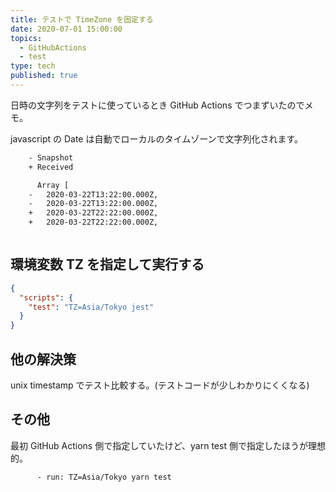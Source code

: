 ```yaml
---
title: テストで TimeZone を固定する
date: 2020-07-01 15:00:00
topics:
  - GitHubActions
  - test
type: tech
published: true
---
```


日時の文字列をテストに使っているとき GitHub Actions でつまずいたのでメモ。

javascript の Date は自動でローカルのタイムゾーンで文字列化されます。

```diff
    - Snapshot
    + Received

      Array [
    -   2020-03-22T13:22:00.000Z,
    -   2020-03-22T13:22:00.000Z,
    +   2020-03-22T22:22:00.000Z,
    +   2020-03-22T22:22:00.000Z,
```

```toc

```

## 環境変数 TZ を指定して実行する

```json
{
  "scripts": {
    "test": "TZ=Asia/Tokyo jest"
  }
}
```

## 他の解決策

unix timestamp でテスト比較する。(テストコードが少しわかりにくくなる)

## その他

最初 GitHub Actions 側で指定していたけど、yarn test 側で指定したほうが理想的。

```
      - run: TZ=Asia/Tokyo yarn test
```
